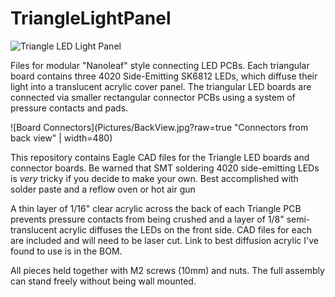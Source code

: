 # TriangleLightPanel
 
![Triangle LED Light Panel](Pictures/TriangleBoards.gif?raw=true "TriangleBoards")
 
Files for modular "Nanoleaf" style connecting LED PCBs. Each triangular board contains three 4020 Side-Emitting SK6812 LEDs, which diffuse their light into a translucent acrylic cover panel. The triangular LED boards are connected via smaller rectangular connector PCBs using a system of pressure contacts and pads. 

![Board Connectors](Pictures/BackView.jpg?raw=true "Connectors from back view" | width=480)

This repository contains Eagle CAD files for the Triangle LED boards and connector boards. Be warned that SMT soldering 4020 side-emitting LEDs is *very* tricky if you decide to make your own. Best accomplished with solder paste and a reflow oven or hot air gun

A thin layer of 1/16" clear acrylic across the back of each Triangle PCB prevents pressure contacts from being crushed and a layer of 1/8" semi-translucent acrylic diffuses the LEDs on the front side. CAD files for each are included and will need to be laser cut. Link to best diffusion acrylic I've found to use is in the BOM.

All pieces held together with M2 screws (10mm) and nuts. The full assembly can stand freely without being wall mounted.
 
